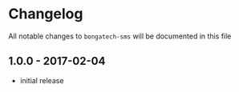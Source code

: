 # Changelog

All notable changes to `bongatech-sms` will be documented in this file

## 1.0.0 - 2017-02-04

- initial release